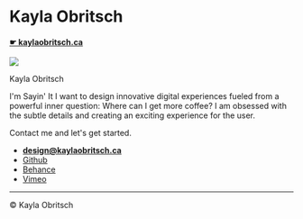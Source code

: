 # Kayla Obritsch

#### [☛ kaylaobritsch.ca](https://kaylaobritsch.ca)

![](kayla.jpg)

Kayla Obritsch

I'm Sayin' It
I want to design innovative digital experiences fueled from a powerful inner question: Where can I get more coffee? I am obsessed with the subtle details and creating an exciting experience for the user.

Contact me and let's get started.

- **[design@kaylaobritsch.ca](mailto:design@kaylaobritsch.ca)**
- [Github](https://github.com/kaylaobritsch)
- [Behance](https://www.behance.net/KaylaRoseO)
- [Vimeo](https://vimeo.com/user57210739)

---

© Kayla Obritsch
